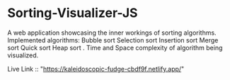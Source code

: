 # Sorting-Visualizer-JS
A web application showcasing the inner workings of sorting algorithms.  Implemented algorithms:  Bubble sort Selection sort Insertion sort Merge sort Quick sort Heap sort . Time and Space complexity of algorithm being visualized.

Live Link :: "https://kaleidoscopic-fudge-cbdf9f.netlify.app/"
